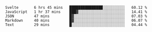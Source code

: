 <!--START_SECTION:waka-->
```text
Svelte       6 hrs 45 mins   ███████████████░░░░░░░░░░   60.12 % 
JavaScript   1 hr 37 mins    ███▓░░░░░░░░░░░░░░░░░░░░░   14.41 % 
JSON         47 mins         █▓░░░░░░░░░░░░░░░░░░░░░░░   07.03 % 
Markdown     40 mins         █▓░░░░░░░░░░░░░░░░░░░░░░░   06.07 % 
Text         29 mins         █░░░░░░░░░░░░░░░░░░░░░░░░   04.44 % 
```
<!--END_SECTION:waka-->
